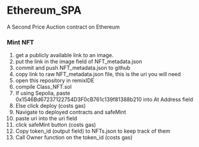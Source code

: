 # Ethereum_SPA
A Second Price Auction contract on Ethereum

### Mint NFT
1. get a publicly available link to an image.
2. put the link in the image field of NFT_metadata.json
3. commit and push NFT_metadata.json to github
4. copy link to raw NFT_metadata.json file, this is the uri you will need
5. open this repository in remixIDE
6. compile Class_NFT.sol
7. If using Sepolia, paste 0x1546Bd67237122754D3F0cB761c139f81388b210 into At Address field
8. Else click deploy (costs gas)
9. Navigate to deployed contracts and safeMint
10. paste uri into the uri field
11. click safeMint button (costs gas)
12. Copy token_id (output field) to NFTs.json to keep track of them
13. Call Owner function on the token_id (costs gas)